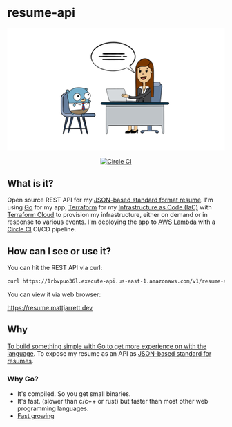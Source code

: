 # resume-api

![logo](./media/logo.png)

<p align="center">
  <a href="https://circleci.com/gh/cujarrett/resume-api/tree/master"><img alt="Circle CI" src="https://circleci.com/gh/cujarrett/resume-api/tree/master.svg?style=svg"></a>
</p>

## What is it?
Open source REST API for my [JSON-based standard format resume](https://jsonresume.org/). I'm using
[Go](https://golang.org/) for my app, [Terraform](https://www.terraform.io/) for my
[Infrastructure as Code (IaC)](https://en.wikipedia.org/wiki/Infrastructure_as_code) with
[Terraform Cloud](https://www.terraform.io/docs/cloud/overview.html) to provision my infrastructure,
either on demand or in response to various events. I'm deploying the app to
[AWS Lambda](https://aws.amazon.com/lambda/) with a [Circle CI](https://circleci.com/) CI/CD
pipeline.

## How can I see or use it?
You can hit the REST API via curl:
```sh
curl https://1rbvpuo36l.execute-api.us-east-1.amazonaws.com/v1/resume-api
```
You can view it via web browser:

https://resume.mattjarrett.dev

## Why
[To build something simple with Go to get more experience on with the language](https://github.com/cujarrett/personal-goals#things-ill-do-in-2020).
To expose my resume as an API as [JSON-based standard for resumes](https://jsonresume.org/).

### Why Go?
- It's compiled. So you get small binaries.
- It's fast. (slower than c/c++ or rust) but faster than most other web programming languages.
- [Fast growing](https://octoverse.github.com/#top-languages)
